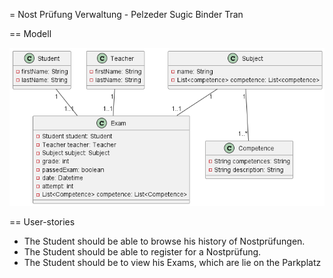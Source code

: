 = Nost Prüfung Verwaltung - Pelzeder Sugic Binder Tran

== Modell

![alt test](docs/modell.png)

== User-stories

* The Student should be able to browse his history of Nostprüfungen.
* The Student should be able to register for a Nostprüfung.
* The Student should be to view his Exams, which are lie on the Parkplatz